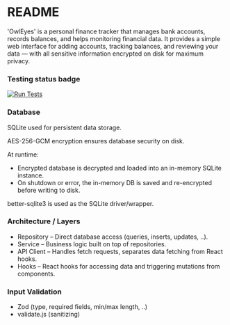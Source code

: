 # README

'OwlEyes' is a personal finance tracker that manages bank accounts, records balances, and helps monitoring financial data.
It provides a simple web interface for adding accounts, tracking balances, and reviewing your data — with all sensitive information encrypted on disk for maximum privacy. 

### Testing status badge
[![Run Tests](https://github.com/koolm4nn/OwlEyes/actions/workflows/run_tests.yml/badge.svg?branch=main)](https://github.com/koolm4nn/OwlEyes/actions/workflows/run_tests.yml)

### Database
SQLite used for persistent data storage.

AES-256-GCM encryption ensures database security on disk.

At runtime:
- Encrypted database is decrypted and loaded into an in-memory SQLite instance.
- On shutdown or error, the in-memory DB is saved and re-encrypted before writing to disk.

better-sqlite3 is used as the SQLite driver/wrapper.


### Architecture / Layers
- Repository – Direct database access (queries, inserts, updates, ..).
- Service – Business logic built on top of repositories.
- API Client – Handles fetch requests, separates data fetching from React hooks.
- Hooks – React hooks for accessing data and triggering mutations from components.


### Input Validation
- Zod (type, required fields, min/max length, ..)
- validate.js (sanitizing)